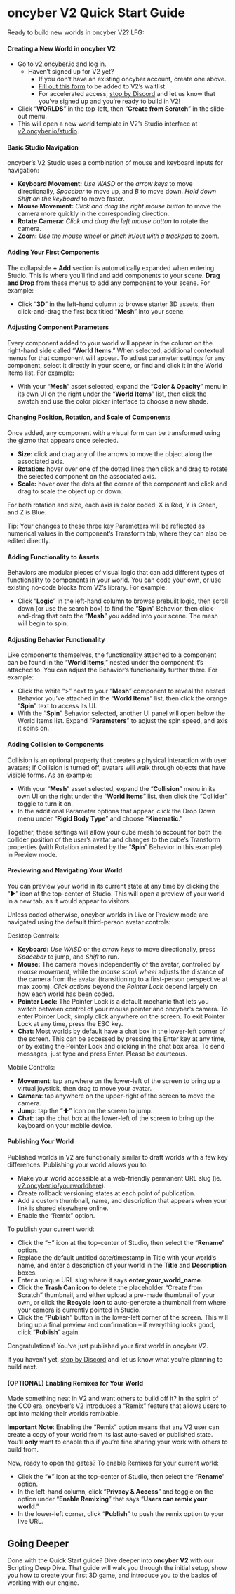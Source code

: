 # oncyber V2 Quick Start Guide

Ready to build new worlds in oncyber V2? LFG:

#### **Creating a New World in oncyber V2**

* Go to [v2.oncyber.io](https://v2.oncyber.io/) and log in.  
  * Haven’t signed up for V2 yet?  
    * If you don’t have an existing oncyber account, create one above.  
    * [Fill out this form](https://oncyber.typeform.com/V2earlyaccess) to be added to V2’s waitlist.  
    * For accelerated access, [stop by Discord](https://discord.gg/NCuAWD4FCz) and let us know that you’ve signed up and you’re ready to build in V2\!  
* Click “**WORLDS**” in the top-left, then “**Create from Scratch**” in the slide-out menu.  
* This will open a new world template in V2’s Studio interface at [v2.oncyber.io/studio](https://v2.oncyber.io/studio).

#### **Basic Studio Navigation**

oncyber’s V2 Studio uses a combination of mouse and keyboard inputs for navigation:

* **Keyboard Movement:** *Use WASD* or the *arrow keys* to move directionally, *Spacebar* to move up, and *B* to move down. *Hold down Shift on the keyboard* to move faster.  
* **Mouse Movement:** *Click and drag the right mouse button* to move the camera more quickly in the corresponding direction.  
* **Rotate Camera:** *Click and drag the left mouse button* to rotate the camera.  
* **Zoom:** *Use the mouse wheel* or *pinch in/out with a trackpad* to zoom.

#### **Adding Your First Components**

The collapsible **\+ Add** section is automatically expanded when entering Studio. This is where you’ll find and add components to your scene. **Drag and Drop** from these menus to add any component to your scene. For example:

* Click “**3D**” in the left-hand column to browse starter 3D assets, then click-and-drag the first box titled “**Mesh**” into your scene.

#### **Adjusting Component Parameters**

Every component added to your world will appear in the column on the right-hand side called “**World Items**.” When selected, additional contextual menus for that component will appear. To adjust parameter settings for any component, select it directly in your scene, or find and click it in the World Items list. For example:

* With your “**Mesh**” asset selected, expand the “**Color & Opacity**” menu in its own UI on the right under the “**World Items**” list, then click the swatch and use the color picker interface to choose a new shade.

#### **Changing Position, Rotation, and Scale of Components**

Once added, any component with a visual form can be transformed using the gizmo that appears once selected.

* **Size:** click and drag any of the arrows to move the object along the associated axis.  
* **Rotation:** hover over one of the dotted lines then click and drag to rotate the selected component on the associated axis.   
* **Scale:** hover over the dots at the corner of the component and click and drag to scale the object up or down.

For both rotation and size, each axis is color coded: X is Red, Y is Green, and Z is Blue.

Tip: Your changes to these three key Parameters will be reflected as numerical values in the component’s Transform tab, where they can also be edited directly.

#### **Adding Functionality to Assets**

Behaviors are modular pieces of visual logic that can add different types of functionality to components in your world. You can code your own, or use existing no-code blocks from V2’s library. For example:

* Click “**Logic**” in the left-hand column to browse prebuilt logic, then scroll down (or use the search box) to find the “**Spin**” Behavior, then click-and-drag that onto the “**Mesh**” you added into your scene. The mesh will begin to spin.

#### **Adjusting Behavior Functionality**

Like components themselves, the functionality attached to a component can be found in the “**World Items**,” nested under the component it’s attached to. You can adjust the Behavior’s functionality further there. For example:

* Click the white “\>” next to your “**Mesh**” component to reveal the nested Behavior you’ve attached in the “**World Items**” list, then click the orange “**Spin**” text to access its UI.  
* With the “**Spin**” Behavior selected, another UI panel will open below the World Items list. Expand “**Parameters**” to adjust the spin speed, and axis it spins on.

#### **Adding Collision to Components**

Collision is an optional property that creates a physical interaction with user avatars; if Collision is turned off, avatars will walk through objects that have visible forms. As an example:

* With your “**Mesh**” asset selected, expand the “**Collision**” menu in its own UI on the right under the “**World Items**” list, then click the “Collider” toggle to turn it on.  
* In the additional Parameter options that appear, click the Drop Down menu under “**Rigid Body Type**” and choose “**Kinematic**.” 


Together, these settings will allow your cube mesh to account for both the collider position of the user’s avatar and changes to the cube’s Transform properties (with Rotation animated by the “**Spin**” Behavior in this example) in Preview mode.

#### **Previewing and Navigating Your World**

You can preview your world in its current state at any time by clicking the “▶️” icon at the top-center of Studio. This will open a preview of your world in a new tab, as it would appear to visitors.

Unless coded otherwise, oncyber worlds in Live or Preview mode are navigated using the default third-person avatar controls:

Desktop Controls:

* **Keyboard:** *Use WASD* or the *arrow keys* to move directionally, press *Spacebar* to jump, and *Shift* to run.  
* **Mouse:** The camera moves independently of the avatar, controlled by *mouse movement*, while the *mouse scroll wheel* adjusts the distance of the camera from the avatar (transitioning to a first-person perspective at max zoom). *Click actions* beyond the *Pointer Lock* depend largely on how each world has been coded.  
* **Pointer Lock:** The Pointer Lock is a default mechanic that lets you switch between control of your mouse pointer and oncyber’s camera. To enter Pointer Lock, simply click anywhere on the screen. To exit Pointer Lock at any time, press the ESC key.   
* **Chat:** Most worlds by default have a chat box in the lower-left corner of the screen. This can be accessed by pressing the Enter key at any time, or by exiting the Pointer Lock and clicking in the chat box area. To send messages, just type and press Enter. Please be courteous.

Mobile Controls:

* **Movement**: tap anywhere on the lower-left of the screen to bring up a virtual joystick, then drag to move your avatar.  
* **Camera**: tap anywhere on the upper-right of the screen to move the camera.  
* **Jump**: tap the “⬆️” icon on the screen to jump.  
* **Chat**: tap the chat box at the lower-left of the screen to bring up the keyboard on your mobile device.

#### **Publishing Your World**

Published worlds in V2 are functionally similar to draft worlds with a few key differences. Publishing your world allows you to:

* Make your world accessible at a web-friendly permanent URL slug (ie. [v2.oncyber.io/yourworldhere](http://v2.oncyber.io/yourworldhere)).  
* Create rollback versioning states at each point of publication.  
* Add a custom thumbnail, name, and description that appears when your link is shared elsewhere online.  
* Enable the “Remix” option.

To publish your current world:

* Click the “**\=**” icon at the top-center of Studio, then select the “**Rename**” option.  
* Replace the default untitled date/timestamp in Title with your world’s name, and enter a description of your world in the **Title** and **Description** boxes.  
* Enter a unique URL slug where it says **enter\_your\_world\_name**.  
* Click the **Trash Can icon** to delete the placeholder “Create from Scratch” thumbnail, and either upload a pre-made thumbnail of your own, or click the **Recycle icon** to auto-generate a thumbnail from where your camera is currently pointed in Studio.  
* Click the “**Publish**” button in the lower-left corner of the screen. This will bring up a final preview and confirmation – if everything looks good, click “**Publish**” again.

Congratulations\! You’ve just published your first world in oncyber V2. 

If you haven’t yet, [stop by Discord](https://discord.gg/NCuAWD4FCz) and let us know what you’re planning to build next.

#### **(OPTIONAL) Enabling Remixes for Your World**

Made something neat in V2 and want others to build off it? In the spirit of the CC0 era, oncyber’s V2 introduces a “Remix” feature that allows users to opt into making their worlds remixable. 

**Important Note**: Enabling the “Remix” option means that any V2 user can create a copy of your world from its last auto-saved or published state. You’ll **only** want to enable this if you’re fine sharing your work with others to build from.

Now, ready to open the gates? To enable Remixes for your current world:

* Click the “**\=**” icon at the top-center of Studio, then select the “**Rename**” option.  
* In the left-hand column, click “**Privacy & Access**” and toggle on the option under “**Enable Remixing**” that says “**Users can remix your world**.”  
* In the lower-left corner, click “**Publish**” to push the remix option to your live URL.

## Going Deeper

Done with the Quick Start guide? Dive deeper into **oncyber V2** with our Scripting Deep Dive. That guide will walk you through the initial setup, show you how to create your first 3D game, and introduce you to the basics of working with our engine.
